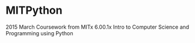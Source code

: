 # MITPython
2015 March Coursework from MITx 6.00.1x Intro to Computer Science and Programming using Python 
